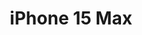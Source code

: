 ---
title: iPhone 15 Max
description: iPhone 15 Max Reparaturen schnell und günstig in Zürich. Wir reparieren Ihr iPhone 15 Max Pro in 30 Minuten. Jetzt Termin vereinbaren.
manufacturer: apple
services:
  analyse:
    enabled: true
    price: kostenlos
  wasserschaden:
    enabled: true
    price: ab 120€
  lautsprecher:
    enabled: true
    price: ab 120€
  mikrofon:
    enabled: true
    price: ab 120€
  hoermuschel:
    enabled: true
    price: ab 120€
  vorderkamera:
    enabled: true
    price: ab 120€
  hauptkamera:
    enabled: true
    price: ab 120€
  kameraglas:
    enabled: true
    price: ab 120€
  display:
    enabled: true
    price: ab 120€
  backcover:
    enabled: true
    price: ab 120€
  rahmen:
    enabled: true
    price: ab 120€
  akku:
    enabled: true
    price: ab 120€
  ladebuchse:
    enabled: true
    price: ab 120€
  buttons:
    enabled: true
    price: ab 120€
  software_update:
    enabled: true
    price: ab 120€
---